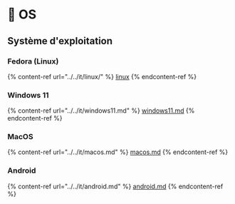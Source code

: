 # 💾 OS

## Système d'exploitation

### Fedora (Linux)

{% content-ref url="../../it/linux/" %}
[linux](../../it/linux/)
{% endcontent-ref %}

### Windows 11

{% content-ref url="../../it/windows11.md" %}
[windows11.md](../../it/windows11.md)
{% endcontent-ref %}

### MacOS

{% content-ref url="../../it/macos.md" %}
[macos.md](../../it/macos.md)
{% endcontent-ref %}

### Android

{% content-ref url="../../it/android.md" %}
[android.md](../../it/android.md)
{% endcontent-ref %}

